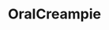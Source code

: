 ---
title: OralCreampie
crosslinks:
- PornStarletHQ
- lollipopg
- cumsluts
- BrasilOnReddit
- TokyoFaceFuck
- pornID
- FaceFuck
- lactation
- throatpies
- nosecum
- CumHaters
- PORN4U
- BustyNaturalPornstars
---